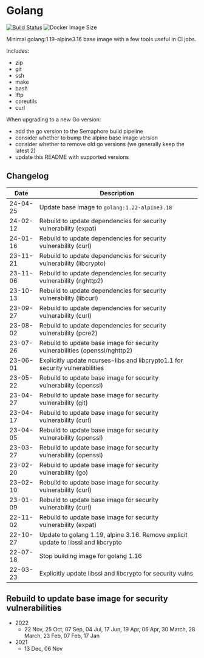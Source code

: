 # Golang

[![Build Status](https://countingup.semaphoreci.com/badges/docker-go/branches/master.svg?style=shields)](https://countingup.semaphoreci.com/projects/docker-go) ![Docker Image Size](https://img.shields.io/docker/image-size/countingup/golang/1.19?label=1.19+size)

Minimal golang:1.19-alpine3.16 base image with a few tools useful in CI jobs.

Includes:

- zip
- git
- ssh
- make
- bash
- lftp
- coreutils
- curl

When upgrading to a new Go version:
 - add the go version to the Semaphore build pipeline
 - consider whether to bump the alpine base image version
 - consider whether to remove old go versions (we generally keep the latest 2)
 - update this README with supported versions

## Changelog

| Date     | Description                                                                        |
|----------|------------------------------------------------------------------------------------|
| 24-04-25 | Update base image to `golang:1.22-alpine3.18`                                      |
| 24-02-12 | Rebuild to update dependencies for security vulnerability (expat)                  |
| 24-01-16 | Rebuild to update dependencies for security vulnerability (curl)                   |
| 23-11-21 | Rebuild to update dependencies for security vulnerability (libcrypto)              |
| 23-11-06 | Rebuild to update dependencies for security vulnerability (nghttp2)                |
| 23-10-13 | Rebuild to update dependencies for security vulnerability (libcurl)                |
| 23-09-27 | Rebuild to update dependencies for security vulnerability (curl)                   |
| 23-08-02 | Rebuild to update dependencies for security vulnerability (pcre2)                  |
| 23-07-26 | Rebuild to update base image for security vulnerabilities (openssl/nghttp2)        |
| 23-06-01 | Explicitly update ncurses-libs and libcrypto1.1 for security vulnerabilities       |
| 23-05-22 | Rebuild to update base image for security vulnerability (openssl)                  |
| 23-04-27 | Rebuild to update base image for security vulnerability (git)                      |
| 23-04-17 | Rebuild to update base image for security vulnerability (curl)                     |
| 23-04-05 | Rebuild to update base image for security vulnerability (openssl)                  |
| 23-03-27 | Rebuild to update base image for security vulnerability (openssl)                  |
| 23-02-20 | Rebuild to update base image for security vulnerability (go)                       |
| 23-02-10 | Rebuild to update base image for security vulnerability (curl)                     |
| 23-01-09 | Rebuild to update base image for security vulnerability (curl)                     |
| 22-11-02 | Rebuild to update base image for security vulnerability (expat)                    |
| 22-10-27 | Update to golang 1.19, alpine 3.16. Remove explicit update to libssl and libcrypto |
| 22-07-18 | Stop building image for golang 1.16                                                |
| 22-03-23 | Explicitly update libssl and libcrypto for security vulns                          |

## Rebuild to update base image for security vulnerabilities
 - 2022
   - 22 Nov, 25 Oct, 07 Sep, 04 Jul, 17 Jun, 19 Apr, 06 Apr, 30 March, 28 March, 23 Feb, 07 Feb, 17 Jan
 - 2021
   - 13 Dec, 06 Nov
